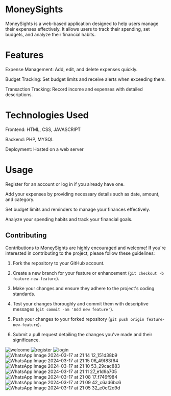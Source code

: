 # MoneySights
MoneySights is a web-based application designed to help users manage their expenses effectively. It allows users to track their spending, set budgets, and analyze their financial habits.
# Features 
Expense Management: Add, edit, and delete expenses quickly.

Budget Tracking: Set budget limits and receive alerts when exceeding them.

Transaction Tracking: Record income and expenses with detailed descriptions. 
# Technologies Used
Frontend: HTML, CSS, JAVASCRIPT

Backend: PHP, MYSQL

Deployment: Hosted on a web server
  
# Usage
Register for an account or log in if you already have one.

Add your expenses by providing necessary details such as date, amount, and category.

Set budget limits and reminders to manage your finances effectively.

Analyze your spending habits and track your financial goals.

## Contributing

Contributions to MoneySights are highly encouraged and welcome! If you're interested in contributing to the project, please follow these guidelines:

1. Fork the repository to your GitHub account.
   
3. Create a new branch for your feature or enhancement (`git checkout -b feature-new-feature`).
4.  Make your changes and ensure they adhere to the project's coding standards.
6. Test your changes thoroughly and commit them with descriptive messages (`git commit -am 'Add new feature'`).
7. Push your changes to your forked repository (`git push origin feature-new-feature`).
8. Submit a pull request detailing the changes you've made and their significance.

![welcome](https://github.com/Msgasu/ExpenseTracker/assets/115842884/3d52ce82-ab77-44d8-87bc-0904457236cb)
![register](https://github.com/Msgasu/ExpenseTracker/assets/115842884/ef88c8d8-c50f-4582-a522-91dbd011eece)
![login](https://github.com/Msgasu/ExpenseTracker/assets/115842884/dbd1cf7d-ad8d-475e-baf5-3697d709f85a)
![WhatsApp Image 2024-03-17 at 21 14 12_151d38b9](https://github.com/Msgasu/ExpenseTracker/assets/115842884/6c4196fe-1ffc-4db9-a151-8100ef4b8d9e)
![WhatsApp Image 2024-03-17 at 21 15 06_49f83f64](https://github.com/Msgasu/ExpenseTracker/assets/115842884/383d1740-62ce-4542-8b30-35eb547f9bd9)
![WhatsApp Image 2024-03-17 at 21 10 53_29cac883](https://github.com/Msgasu/ExpenseTracker/assets/115842884/3b4f0e14-900f-4522-9fd2-8ab24e3f098d)
![WhatsApp Image 2024-03-17 at 21 11 27_e1d9a705](https://github.com/Msgasu/ExpenseTracker/assets/115842884/44740e63-9db3-44f0-a7c3-91ca9e831a96)
![WhatsApp Image 2024-03-17 at 21 08 17_f746f984](https://github.com/Msgasu/ExpenseTracker/assets/115842884/66d4f3d8-7942-446c-b032-b4f7aa4cc313)
![WhatsApp Image 2024-03-17 at 21 09 42_c6ad6bc6](https://github.com/Msgasu/ExpenseTracker/assets/115842884/0e46c1d2-ca15-46e7-b321-59eeadbf0f02)
![WhatsApp Image 2024-03-17 at 21 05 32_e0cf2d9d](https://github.com/Msgasu/ExpenseTracker/assets/115842884/c54f0e65-a518-4b89-b30e-7e4c56f640d2)

